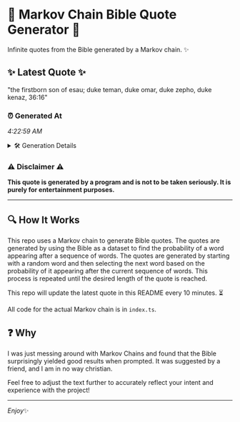 # 📖 Markov Chain Bible Quote Generator 📖

Infinite quotes from the Bible generated by a Markov chain. ✨

## ✨ Latest Quote ✨
"the firstborn son of esau; duke teman, duke omar, duke zepho, duke kenaz, 36:16"

### ⏰ Generated At
*4:22:59 AM*

<details>
    <summary>🛠️ Generation Details</summary>
    <p>
        <strong>🌱 Seed:</strong> the<br>
        <strong>🔄 Iterations:</strong> 13<br>
        <strong>📜 Context History:</strong><br>[ the ]: firstborn<br>[ the, firstborn ]: son<br>[ the, firstborn, son ]: of<br>[ the, firstborn, son, of ]: esau;<br>[ the, firstborn, son, of, esau; ]: duke<br>[ the, firstborn, son, of, esau;, duke ]: teman,<br>[ firstborn, son, of, esau;, duke, teman, ]: duke<br>[ son, of, esau;, duke, teman,, duke ]: omar,<br>[ of, esau;, duke, teman,, duke, omar, ]: duke<br>[ esau;, duke, teman,, duke, omar,, duke ]: zepho,<br>[ duke, teman,, duke, omar,, duke, zepho, ]: duke<br>[ teman,, duke, omar,, duke, zepho,, duke ]: kenaz,<br>[ duke, omar,, duke, zepho,, duke, kenaz, ]: 36:16<br>
    </p>
</details>

### ⚠️ Disclaimer ⚠️
**This quote is generated by a program and is not to be taken seriously. It is purely for entertainment purposes.**

---

## 🔍 How It Works

This repo uses a Markov chain to generate Bible quotes. The quotes are generated by using the Bible as a dataset to find the probability of a word appearing after a sequence of words. The quotes are generated by starting with a random word and then selecting the next word based on the probability of it appearing after the current sequence of words. This process is repeated until the desired length of the quote is reached.

This repo will update the latest quote in this README every 10 minutes. ⏳

All code for the actual Markov chain is in `index.ts`.

## ❓ Why

I was just messing around with Markov Chains and found that the Bible surprisingly yielded good results when prompted. 
It was suggested by a friend, and I am in no way christian.

Feel free to adjust the text further to accurately reflect your intent and experience with the project!

---

*Enjoy*✨

